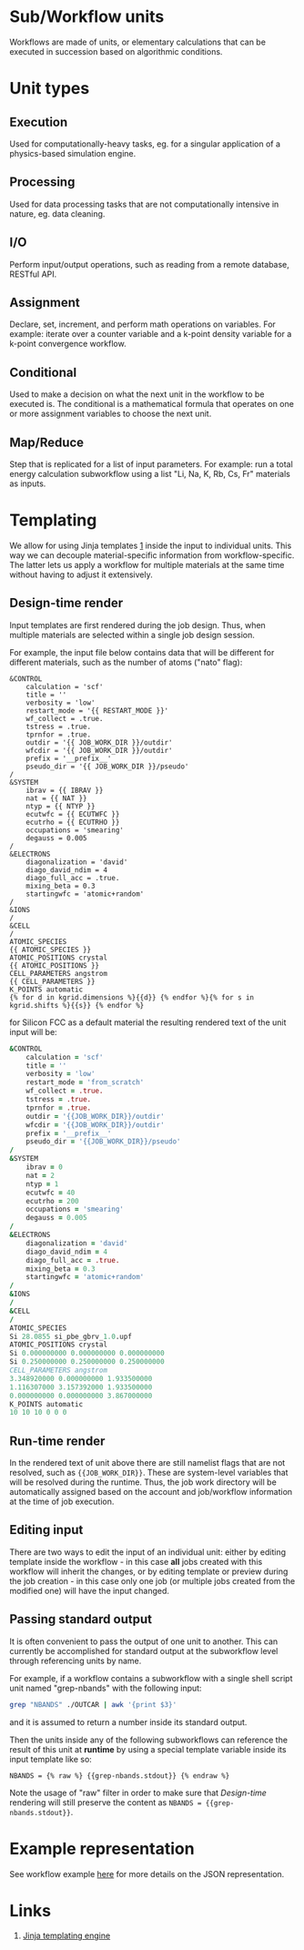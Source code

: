 # Sub/Workflow units

Workflows are made of units, or elementary calculations that can be executed in succession based on algorithmic conditions.

# Unit types

## Execution

Used for computationally-heavy tasks, eg. for a singular application of a physics-based simulation engine.

## Processing

Used for data processing tasks that are not computationally intensive in nature, eg. data cleaning.

## I/O

Perform input/output operations, such as reading from a remote database, RESTful API.

## Assignment

Declare, set, increment, and perform math operations on variables.  For example: iterate over a counter variable and a k-point density variable for a k-point convergence workflow.

## Conditional

Used to make a decision on what the next unit in the workflow to be executed is.  The conditional is a mathematical formula that operates on one or more assignment variables to choose the next unit.

## Map/Reduce

Step that is replicated for a list of input parameters.  For example: run a total energy calculation subworkflow using a list "Li, Na, K, Rb, Cs, Fr" materials as inputs.


# Templating

We allow for using Jinja templates [1](#links) inside the input to individual units. This way we can decouple material-specific information from workflow-specific. The latter lets us apply a workflow for multiple materials at the same time without having to adjust it extensively.

## Design-time render

Input templates are first rendered during the job design. Thus, when multiple materials are selected within a single job design session.

For example, the input file below contains data that will be different for different materials, such as the number of atoms ("nato" flag):

```jinja
&CONTROL
    calculation = 'scf'
    title = ''
    verbosity = 'low'
    restart_mode = '{{ RESTART_MODE }}'
    wf_collect = .true.
    tstress = .true.
    tprnfor = .true.
    outdir = '{{ JOB_WORK_DIR }}/outdir'
    wfcdir = '{{ JOB_WORK_DIR }}/outdir'
    prefix = '__prefix__'
    pseudo_dir = '{{ JOB_WORK_DIR }}/pseudo'
/
&SYSTEM
    ibrav = {{ IBRAV }}
    nat = {{ NAT }}
    ntyp = {{ NTYP }}
    ecutwfc = {{ ECUTWFC }}
    ecutrho = {{ ECUTRHO }}
    occupations = 'smearing'
    degauss = 0.005
/
&ELECTRONS
    diagonalization = 'david'
    diago_david_ndim = 4
    diago_full_acc = .true.
    mixing_beta = 0.3
    startingwfc = 'atomic+random'
/
&IONS
/
&CELL
/
ATOMIC_SPECIES
{{ ATOMIC_SPECIES }}
ATOMIC_POSITIONS crystal
{{ ATOMIC_POSITIONS }}
CELL_PARAMETERS angstrom
{{ CELL_PARAMETERS }}
K_POINTS automatic
{% for d in kgrid.dimensions %}{{d}} {% endfor %}{% for s in kgrid.shifts %}{{s}} {% endfor %}
```

for Silicon FCC as a default material the resulting rendered text of the unit input will be:

```fortran
&CONTROL
    calculation = 'scf'
    title = ''
    verbosity = 'low'
    restart_mode = 'from_scratch'
    wf_collect = .true.
    tstress = .true.
    tprnfor = .true.
    outdir = '{{JOB_WORK_DIR}}/outdir'
    wfcdir = '{{JOB_WORK_DIR}}/outdir'
    prefix = '__prefix__'
    pseudo_dir = '{{JOB_WORK_DIR}}/pseudo'
/
&SYSTEM
    ibrav = 0
    nat = 2
    ntyp = 1
    ecutwfc = 40
    ecutrho = 200
    occupations = 'smearing'
    degauss = 0.005
/
&ELECTRONS
    diagonalization = 'david'
    diago_david_ndim = 4
    diago_full_acc = .true.
    mixing_beta = 0.3
    startingwfc = 'atomic+random'
/
&IONS
/
&CELL
/
ATOMIC_SPECIES
Si 28.0855 si_pbe_gbrv_1.0.upf
ATOMIC_POSITIONS crystal
Si 0.000000000 0.000000000 0.000000000
Si 0.250000000 0.250000000 0.250000000
CELL_PARAMETERS angstrom
3.348920000 0.000000000 1.933500000
1.116307000 3.157392000 1.933500000
0.000000000 0.000000000 3.867000000
K_POINTS automatic
10 10 10 0 0 0 
```

## Run-time render

In the rendered text of unit above there are still namelist flags that are not resolved, such as `{{JOB_WORK_DIR}}`. These are system-level variables that will be resolved during the runtime. Thus, the job work directory will be automatically assigned based on the account and job/workflow information at the time of job execution.

## Editing input

There are two ways to edit the input of an individual unit: either by editing template inside the workflow - in this case **all** jobs created with this workflow will inherit the changes, or by editing template or preview during the job creation - in this case only one job (or multiple jobs created from the modified one) will have the input changed.

## Passing standard output

It is often convenient to pass the output of one unit to another. This can currently be accomplished for standard output at the subworkflow level through referencing units by name.

For example, if a workflow contains a subworkflow with a single shell script unit named "grep-nbands" with the following input:

```bash
grep "NBANDS" ./OUTCAR | awk '{print $3}'
```

and it is assumed to return a number inside its standard output.

Then the units inside any of the following subworkflows can reference the result of this unit at **runtime** by using a special template variable inside its input template like so:

```jinja
NBANDS = {% raw %} {{grep-nbands.stdout}} {% endraw %} 
```

Note the usage of "raw" filter in order to make sure that *Design-time* rendering will still preserve the content as `NBANDS = {{grep-nbands.stdout}}`.

# Example representation

See workflow example [here](data.md) for more details on the JSON representation.

# Links

1. [Jinja templating engine](http://jinja.pocoo.org/)
